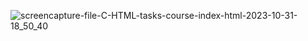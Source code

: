 

![screencapture-file-C-HTML-tasks-course-index-html-2023-10-31-18_50_40](https://github.com/KomalR2003/Courses/assets/138985585/2a52bd6d-e089-4dbf-ad5a-821dd1cd62d1)
